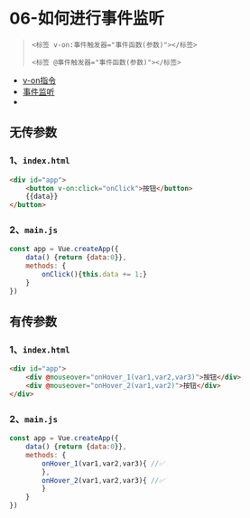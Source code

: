# 06-如何进行事件监听

> `<标签 v-on:事件触发器="事件函数(参数)"></标签>`
> 
> `<标签 @事件触发器="事件函数(参数)"></标签>`
>
- [v-on指令](https://v3.cn.vuejs.org/api/directives.html#v-on)<br>
- [事件监听](https://v3.cn.vuejs.org/guide/events.html#%E4%BA%8B%E4%BB%B6%E5%A4%84%E7%90%86)
- []()

## 无传参数
### 1、`index.html`
```html
<div id="app">
    <button v-on:click="onClick">按钮</button>
    {{data}}
</button>
```

### 2、`main.js`
```js
const app = Vue.createApp({
    data() {return {data:0}},
    methods: {
        onClick(){this.data += 1;}
    }
})
```

## 有传参数
### 1、`index.html`
```html
<div id="app">
    <div @mouseover="onHover_1(var1,var2,var3)">按钮</div>
    <div @mouseover="onHover_2(var1,var2)">按钮</div>
</div>
```

### 2、`main.js`
```js
const app = Vue.createApp({
    data() {return {data:0}},
    methods: {
        onHover_1(var1,var2,var3){ //✅
        },
        onHover_2(var1,var2,var3){ //✅
        }
    }
})
```
